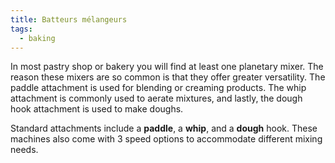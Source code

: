 ```yaml
---
title: Batteurs mélangeurs
tags:
  - baking
---
```

In most pastry shop or bakery you will find at least one planetary mixer. The reason these mixers are so common is that they offer greater versatility. The paddle attachment is used for blending or creaming products. The whip attachment is commonly used to aerate mixtures, and lastly, the dough hook attachment is used to make doughs.

Standard attachments include a **paddle**, a **whip**, and a **dough** hook. These machines also come with 3 speed options to accommodate different mixing needs.